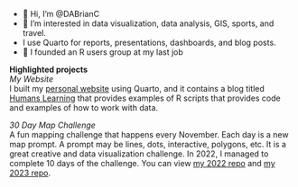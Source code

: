 - 👋 Hi, I’m @DABrianC
- 👀 I’m interested in data visualization, data analysis, GIS, sports, and travel.
- I use Quarto for reports, presentations, dashboards, and blog posts. 
- 🌱 I founded an R users group at my last job

**Highlighted projects** <br>
*My Website* <br>
I built my [personal website](https://dabrianc.github.io/website/) using Quarto, and it contains a blog titled [Humans Learning](https://dabrianc.github.io/website/blog.html) that provides examples of R scripts that provides code and examples of how to work with data. 

*30 Day Map Challenge* <br>
A fun mapping challenge that happens every November. Each day is a new map prompt. A prompt may be lines, dots, interactive, polygons, etc. It is a great creative and data visualization challenge. In 2022, I managed to complete 10 days of the challenge. You can view [my 2022 repo](https://github.com/DABrianC/30-day-map-challenge-2022-) and [my 2023 repo](https://github.com/DABrianC/30-day-map-challenge-2023). 


<!---
DABrianC/DABrianC is a ✨ special ✨ repository because its `README.md` (this file) appears on your GitHub profile.
You can click the Preview link to take a look at your changes.
--->

